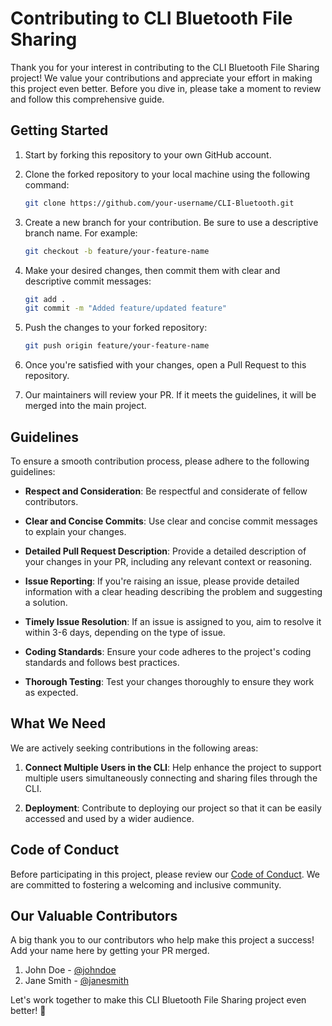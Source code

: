 # Contributing to CLI Bluetooth File Sharing

Thank you for your interest in contributing to the CLI Bluetooth File Sharing project! We value your contributions and appreciate your effort in making this project even better. Before you dive in, please take a moment to review and follow this comprehensive guide.

## Getting Started

1. Start by forking this repository to your own GitHub account.

2. Clone the forked repository to your local machine using the following command:

    ```bash
    git clone https://github.com/your-username/CLI-Bluetooth.git
    ```

3. Create a new branch for your contribution. Be sure to use a descriptive branch name. For example:

    ```bash
    git checkout -b feature/your-feature-name
    ```

4. Make your desired changes, then commit them with clear and descriptive commit messages:

    ```bash
    git add .
    git commit -m "Added feature/updated feature"
    ```

5. Push the changes to your forked repository:

    ```bash
    git push origin feature/your-feature-name
    ```

6. Once you're satisfied with your changes, open a Pull Request to this repository.

7. Our maintainers will review your PR. If it meets the guidelines, it will be merged into the main project.

## Guidelines

To ensure a smooth contribution process, please adhere to the following guidelines:

- **Respect and Consideration**: Be respectful and considerate of fellow contributors.

- **Clear and Concise Commits**: Use clear and concise commit messages to explain your changes.

- **Detailed Pull Request Description**: Provide a detailed description of your changes in your PR, including any relevant context or reasoning.

- **Issue Reporting**: If you're raising an issue, please provide detailed information with a clear heading describing the problem and suggesting a solution.

- **Timely Issue Resolution**: If an issue is assigned to you, aim to resolve it within 3-6 days, depending on the type of issue.

- **Coding Standards**: Ensure your code adheres to the project's coding standards and follows best practices.

- **Thorough Testing**: Test your changes thoroughly to ensure they work as expected.

## What We Need

We are actively seeking contributions in the following areas:

1. **Connect Multiple Users in the CLI**: Help enhance the project to support multiple users simultaneously connecting and sharing files through the CLI.

2. **Deployment**: Contribute to deploying our project so that it can be easily accessed and used by a wider audience.

## Code of Conduct

Before participating in this project, please review our [Code of Conduct](CODE_OF_CONDUCT.md). We are committed to fostering a welcoming and inclusive community.

## Our Valuable Contributors

A big thank you to our contributors who help make this project a success! Add your name here by getting your PR merged.

1. John Doe - [@johndoe](https://github.com/johndoe)
2. Jane Smith - [@janesmith](https://github.com/janesmith)

Let's work together to make this CLI Bluetooth File Sharing project even better! 🚀
